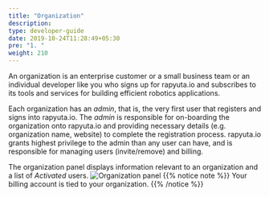 ```yaml
---
title: "Organization"
description:
type: developer-guide
date: 2019-10-24T11:28:49+05:30
pre: "1. "
weight: 210
---
```

An organization is an enterprise customer or a small business team or
an individual developer like you who signs up for rapyuta.io and subscribes
to its tools and services for building efficient robotics applications.

Each organization has an _admin_, that is, the very first user that registers and
signs into rapyuta.io. The *admin* is responsible for on-boarding the organization
onto rapyuta.io and providing necessary details (e.g. organization name, website)
to complete the registration process. rapyuta.io grants highest privilege to the
admin than any user can have, and is responsible for managing users (invite/remove)
and billing.

The organization panel displays information relevant to an organization and a
list of *Activated* users.
![Organization panel](/images/getting-started/organization/org-panel.png?classes=border,shadow&width=50pc)
{{% notice note %}}
Your billing account is tied to your organization.
{{% /notice %}}